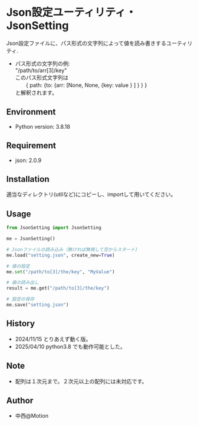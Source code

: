 # Json設定ユーティリティ・JsonSetting

Json設定ファイルに、パス形式の文字列によって値を読み書きするユーティリティ.

- パス形式の文字列の例:  
    "/path/to/arr[3]/key"  
    このパス形式文字列は  
    　　{ path: {to: {arr: [None, None, {key: value } ] } } }  
    と解釈されます。

## Environment

- Python version: 3.8.18

## Requirement

- json: 2.0.9

## Installation

適当なディレクトリ(utilなど)にコピーし、importして用いてください。

## Usage

```python
from JsonSetting import JsonSetting

me = JsonSetting()

# Jsonファイルの読み込み（無ければ無視して空からスタート)
me.load("setting.json", create_new=True)

# 値の設定
me.set("/path/to[3]/the/key", "MyValue")

# 値の読み出し
result = me.get("/path/to[3]/the/key")

# 設定の保存
me.save("setting.json")
```

## History

- 2024/11/15    とりあえず動く版。
- 2025/04/10    python3.8 でも動作可能とした。

## Note

- 配列は１次元まで。２次元以上の配列には未対応です。

## Author

* 中西@Motion
